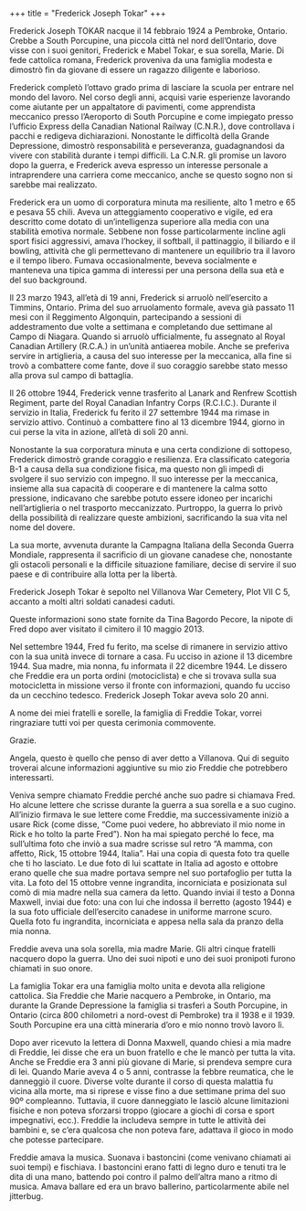 +++
title = "Frederick Joseph Tokar"
+++

Frederick Joseph TOKAR nacque il 14 febbraio 1924 a Pembroke, Ontario. Crebbe a South Porcupine, una piccola città nel nord dell’Ontario, dove visse con i suoi genitori, Frederick e Mabel Tokar, e sua sorella, Marie. Di fede cattolica romana, Frederick proveniva da una famiglia modesta e dimostrò fin da giovane di essere un ragazzo diligente e laborioso.

Frederick completò l’ottavo grado prima di lasciare la scuola per entrare nel mondo del lavoro. Nel corso degli anni, acquisì varie esperienze lavorando come aiutante per un appaltatore di pavimenti, come apprendista meccanico presso l’Aeroporto di South Porcupine e come impiegato presso l’ufficio Express della Canadian National Railway (C.N.R.), dove controllava i pacchi e redigeva dichiarazioni. Nonostante le difficoltà della Grande Depressione, dimostrò responsabilità e perseveranza, guadagnandosi da vivere con stabilità durante i tempi difficili. La C.N.R. gli promise un lavoro dopo la guerra, e Frederick aveva espresso un interesse personale a intraprendere una carriera come meccanico, anche se questo sogno non si sarebbe mai realizzato.

Frederick era un uomo di corporatura minuta ma resiliente, alto 1 metro e 65 e pesava 55 chili. Aveva un atteggiamento cooperativo e vigile, ed era descritto come dotato di un’intelligenza superiore alla media con una stabilità emotiva normale. Sebbene non fosse particolarmente incline agli sport fisici aggressivi, amava l’hockey, il softball, il pattinaggio, il biliardo e il bowling, attività che gli permettevano di mantenere un equilibrio tra il lavoro e il tempo libero. Fumava occasionalmente, beveva socialmente e manteneva una tipica gamma di interessi per una persona della sua età e del suo background.

Il 23 marzo 1943, all’età di 19 anni, Frederick si arruolò nell’esercito a Timmins, Ontario. Prima del suo arruolamento formale, aveva già passato 11 mesi con il Reggimento Algonquin, partecipando a sessioni di addestramento due volte a settimana e completando due settimane al Campo di Niagara. Quando si arruolò ufficialmente, fu assegnato al Royal Canadian Artillery (R.C.A.) in un’unità antiaerea mobile. Anche se preferiva servire in artiglieria, a causa del suo interesse per la meccanica, alla fine si trovò a combattere come fante, dove il suo coraggio sarebbe stato messo alla prova sul campo di battaglia.

Il 26 ottobre 1944, Frederick venne trasferito al Lanark and Renfrew Scottish Regiment, parte del Royal Canadian Infantry Corps (R.C.I.C.). Durante il servizio in Italia, Frederick fu ferito il 27 settembre 1944 ma rimase in servizio attivo. Continuò a combattere fino al 13 dicembre 1944, giorno in cui perse la vita in azione, all’età di soli 20 anni.

Nonostante la sua corporatura minuta e una certa condizione di sottopeso, Frederick dimostrò grande coraggio e resilienza. Era classificato categoria B-1 a causa della sua condizione fisica, ma questo non gli impedì di svolgere il suo servizio con impegno. Il suo interesse per la meccanica, insieme alla sua capacità di cooperare e di mantenere la calma sotto pressione, indicavano che sarebbe potuto essere idoneo per incarichi nell’artiglieria o nel trasporto meccanizzato. Purtroppo, la guerra lo privò della possibilità di realizzare queste ambizioni, sacrificando la sua vita nel nome del dovere.

La sua morte, avvenuta durante la Campagna Italiana della Seconda Guerra Mondiale, rappresenta il sacrificio di un giovane canadese che, nonostante gli ostacoli personali e la difficile situazione familiare, decise di servire il suo paese e di contribuire alla lotta per la libertà.

Frederick Joseph Tokar è sepolto nel Villanova War Cemetery, Plot VII C 5, accanto a molti altri soldati canadesi caduti.

Queste informazioni sono state fornite da Tina Bagordo Pecore, la nipote di Fred dopo aver visitato il cimitero il 10 maggio 2013.

Nel settembre 1944, Fred fu ferito, ma scelse di rimanere in servizio attivo con la sua unità invece di tornare a casa. Fu ucciso in azione il 13 dicembre 1944. Sua madre, mia nonna, fu informata il 22 dicembre 1944. Le dissero che Freddie era un porta ordini (motociclista) e che si trovava sulla sua motocicletta in missione verso il fronte con informazioni, quando fu ucciso da un cecchino tedesco. Frederick Joseph Tokar aveva solo 20 anni.

A nome dei miei fratelli e sorelle, la famiglia di Freddie Tokar, vorrei ringraziare tutti voi per questa cerimonia commovente.

Grazie.

Angela, questo è quello che penso di aver detto a Villanova. Qui di seguito troverai alcune informazioni aggiuntive su mio zio Freddie che potrebbero interessarti.

Veniva sempre chiamato Freddie perché anche suo padre si chiamava Fred. Ho alcune lettere che scrisse durante la guerra a sua sorella e a suo cugino. All’inizio firmava le sue lettere come Freddie, ma successivamente iniziò a usare Rick (come disse, “Come puoi vedere, ho abbreviato il mio nome in Rick e ho tolto la parte Fred”). Non ha mai spiegato perché lo fece, ma sull’ultima foto che inviò a sua madre scrisse sul retro “A mamma, con affetto, Rick, 15 ottobre 1944, Italia”. Hai una copia di questa foto tra quelle che ti ho lasciato. Le due foto di lui scattate in Italia ad agosto e ottobre erano quelle che sua madre portava sempre nel suo portafoglio per tutta la vita. La foto del 15 ottobre venne ingrandita, incorniciata e posizionata sul comò di mia madre nella sua camera da letto. Quando inviai il testo a Donna Maxwell, inviai due foto: una con lui che indossa il berretto (agosto 1944) e la sua foto ufficiale dell’esercito canadese in uniforme marrone scuro. Quella foto fu ingrandita, incorniciata e appesa nella sala da pranzo della mia nonna.

Freddie aveva una sola sorella, mia madre Marie. Gli altri cinque fratelli nacquero dopo la guerra. Uno dei suoi nipoti e uno dei suoi pronipoti furono chiamati in suo onore.

La famiglia Tokar era una famiglia molto unita e devota alla religione cattolica. Sia Freddie che Marie nacquero a Pembroke, in Ontario, ma durante la Grande Depressione la famiglia si trasferì a South Porcupine, in Ontario (circa 800 chilometri a nord-ovest di Pembroke) tra il 1938 e il 1939. South Porcupine era una città mineraria d’oro e mio nonno trovò lavoro lì.

Dopo aver ricevuto la lettera di Donna Maxwell, quando chiesi a mia madre di Freddie, lei disse che era un buon fratello e che le mancò per tutta la vita. Anche se Freddie era 3 anni più giovane di Marie, si prendeva sempre cura di lei. Quando Marie aveva 4 o 5 anni, contrasse la febbre reumatica, che le danneggiò il cuore. Diverse volte durante il corso di questa malattia fu vicina alla morte, ma si riprese e visse fino a due settimane prima del suo 90º compleanno. Tuttavia, il cuore danneggiato le lasciò alcune limitazioni fisiche e non poteva sforzarsi troppo (giocare a giochi di corsa e sport impegnativi, ecc.). Freddie la includeva sempre in tutte le attività dei bambini e, se c’era qualcosa che non poteva fare, adattava il gioco in modo che potesse partecipare.

Freddie amava la musica. Suonava i bastoncini (come venivano chiamati ai suoi tempi) e fischiava. I bastoncini erano fatti di legno duro e tenuti tra le dita di una mano, battendo poi contro il palmo dell’altra mano a ritmo di musica. Amava ballare ed era un bravo ballerino, particolarmente abile nel jitterbug.


